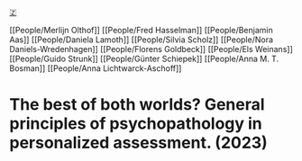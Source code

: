 [🇿](zotero://select/library/items/WAUIE8K6)

[[People/Merlijn Olthof]] [[People/Fred Hasselman]] [[People/Benjamin Aas]] [[People/Daniela Lamoth]] [[People/Silvia Scholz]] [[People/Nora Daniels-Wredenhagen]] [[People/Florens Goldbeck]] [[People/Els Weinans]] [[People/Guido Strunk]] [[People/Günter Schiepek]] [[People/Anna M. T. Bosman]] [[People/Anna Lichtwarck-Aschoff]] 
# The best of both worlds? General principles of psychopathology in personalized assessment. (2023)

